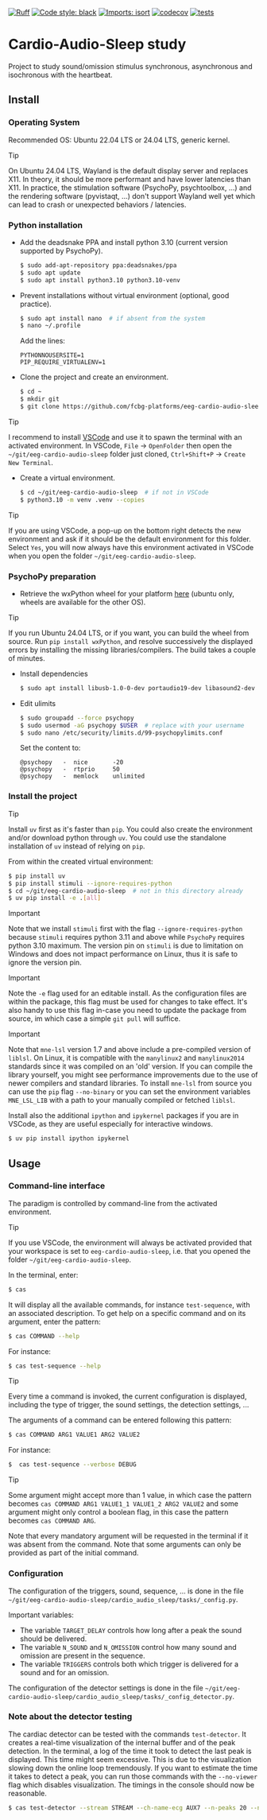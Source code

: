 [![Ruff](https://img.shields.io/endpoint?url=https://raw.githubusercontent.com/astral-sh/ruff/main/assets/badge/v2.json)](https://github.com/astral-sh/ruff)
[![Code style: black](https://img.shields.io/badge/code%20style-black-000000.svg)](https://github.com/psf/black)
[![Imports: isort](https://img.shields.io/badge/%20imports-isort-%231674b1?style=flat&labelColor=ef8336)](https://pycqa.github.io/isort/)
[![codecov](https://codecov.io/gh/fcbg-platforms/eeg-cardio-audio-sleep/graph/badge.svg?token=0C2HBV5GSM)](https://codecov.io/gh/fcbg-platforms/eeg-cardio-audio-sleep)
[![tests](https://github.com/fcbg-platforms/eeg-cardio-audio-sleep/actions/workflows/pytest.yaml/badge.svg?branch=main)](https://github.com/fcbg-platforms/eeg-cardio-audio-sleep/actions/workflows/pytest.yaml)

# Cardio-Audio-Sleep study

Project to study sound/omission stimulus synchronous, asynchronous and isochronous with
the heartbeat.

## Install

### Operating System

Recommended OS: Ubuntu 22.04 LTS or 24.04 LTS, generic kernel.

> [!Tip]
> On Ubuntu 24.04 LTS, Wayland is the default display server and replaces X11. In
> theory, it should be more performant and have lower latencies than X11. In practice,
> the stimulation software (PsychoPy, psychtoolbox, ...) and the rendering software
> (pyvistaqt, ...) don't support Wayland well yet which can lead to crash or unexpected
> behaviors / latencies.

### Python installation

- Add the deadsnake PPA and install python 3.10 (current version supported by PsychoPy).

  ```bash
  $ sudo add-apt-repository ppa:deadsnakes/ppa
  $ sudo apt update
  $ sudo apt install python3.10 python3.10-venv
  ```

- Prevent installations without virtual environment (optional, good practice).

  ```bash
  $ sudo apt install nano  # if absent from the system
  $ nano ~/.profile
  ```

  Add the lines:

  ```
  PYTHONNOUSERSITE=1
  PIP_REQUIRE_VIRTUALENV=1
  ```

- Clone the project and create an environment.

  ```bash
  $ cd ~
  $ mkdir git
  $ git clone https://github.com/fcbg-platforms/eeg-cardio-audio-sleep
  ```

> [!Tip]
> I recommend to install [VSCode](https://code.visualstudio.com/Download) and use it to
> spawn the terminal with an activated environment. In VSCode, `File` -> `OpenFolder`
> then open the `~/git/eeg-cardio-audio-sleep` folder just cloned, `Ctrl+Shift+P` ->
> `Create New Terminal`.

- Create a virtual environment.

  ```bash
  $ cd ~/git/eeg-cardio-audio-sleep  # if not in VSCode
  $ python3.10 -m venv .venv --copies
  ```

> [!Tip]
> If you are using VSCode, a pop-up on the bottom right detects the new environment
> and ask if it should be the default environment for this folder. Select `Yes`, you
> will now always have this environment activated in VSCode when you open the folder
> `~/git/eeg-cardio-audio-sleep`.

### PsychoPy preparation

- Retrieve the wxPython wheel for your platform
  [here](https://extras.wxpython.org/wxPython4/extras/linux/gtk3/) (ubuntu only, wheels
  are available for the other OS).

> [!Tip]
> If you run Ubuntu 24.04 LTS, or if you want, you can build the wheel from source. Run
> `pip install wxPython`, and resolve successively the displayed errors by installing
> the missing libraries/compilers. The build takes a couple of minutes.

- Install dependencies

  ```bash
  $ sudo apt install libusb-1.0-0-dev portaudio19-dev libasound2-dev libsdl2-2.0-0
  ```

- Edit ulimits

  ```bash
  $ sudo groupadd --force psychopy
  $ sudo usermod -aG psychopy $USER  # replace with your username
  $ sudo nano /etc/security/limits.d/99-psychopylimits.conf
  ```

  Set the content to:

  ```
  @psychopy   -  nice       -20
  @psychopy   -  rtprio     50
  @psychopy   -  memlock    unlimited
  ```

### Install the project

> [!Tip]
> Install `uv` first as it's faster than `pip`.
> You could also create the environment and/or download python through `uv`.
> You could use the standalone installation of `uv` instead of relying on `pip`.

From within the created virtual environment:

```bash
$ pip install uv
$ pip install stimuli --ignore-requires-python
$ cd ~/git/eeg-cardio-audio-sleep  # not in this directory already
$ uv pip install -e .[all]
```

> [!IMPORTANT]
> Note that we install `stimuli` first with the flag `--ignore-requires-python` because
> `stimuli` requires python 3.11 and above while `PsychoPy` requires python 3.10
> maximum. The version pin on `stimuli` is due to limitation on Windows and does not
> impact performance on Linux, thus it is safe to ignore the version pin.

> [!IMPORTANT]
> Note the `-e` flag used for an editable install. As the configuration files are within
> the package, this flag must be used for changes to take effect. It's also handy to
> use this flag in-case you need to update the package from source, im which case a
> simple `git pull` will suffice.

> [!IMPORTANT]
> Note that `mne-lsl` version 1.7 and above include a pre-compiled version of `liblsl`.
> On Linux, it is compatible with the `manylinux2` and `manylinux2014` standards since
> it was compiled on an 'old' version. If you can compile the library yourself, you
> might see performance improvements due to the use of newer compilers and standard
> libraries. To install `mne-lsl` from source you can use the `pip` flag `--no-binary`
> or you can set the environment variables `MNE_LSL_LIB` with a path to your manually
> compiled or fetched `liblsl`.

Install also the additional `ipython` and `ipykernel` packages if you are in VSCode, as
they are useful especially for interactive windows.

```bash
$ uv pip install ipython ipykernel
```

## Usage

### Command-line interface

The paradigm is controlled by command-line from the activated environment.

> [!Tip]
> If you use VSCode, the environment will always be activated provided that your
> workspace is set to `eeg-cardio-audio-sleep`, i.e. that you opened the folder
> `~/git/eeg-cardio-audio-sleep`.

In the terminal, enter:

```bash
$ cas
```

It will display all the available commands, for instance `test-sequence`, with an
associated description. To get help on a specific command and on its argument, enter the
pattern:

```bash
$ cas COMMAND --help
```

For instance:

```bash
$ cas test-sequence --help
```

> [!TIP]
> Every time a command is invoked, the current configuration is displayed, including
> the type of trigger, the sound settings, the detection settings, ...

The arguments of a command can be entered following this pattern:

```bash
$ cas COMMAND ARG1 VALUE1 ARG2 VALUE2
```

For instance:

```bash
$  cas test-sequence --verbose DEBUG
```

> [!TIP]
> Some argument might accept more than 1 value, in which case the pattern becomes
> `cas COMMAND ARG1 VALUE1_1 VALUE1_2 ARG2 VALUE2` and some argument might only control
> a boolean flag, in this case the pattern becomes `cas COMMAND ARG`.

Note that every mandatory argument will be requested in the terminal if it was absent
from the command. Note that some arguments can only be provided as part of the initial
command.

### Configuration

The configuration of the triggers, sound, sequence, ... is done in the file
`~/git/eeg-cardio-audio-sleep/cardio_audio_sleep/tasks/_config.py`.

Important variables:
- The variable `TARGET_DELAY` controls how long after a peak the sound should be
  delivered.
- The variable `N_SOUND` and `N_OMISSION` control how many sound and omission are
  present in the sequence.
- The variable `TRIGGERS` controls both which trigger is delivered for a sound and for
  an omission.

The configuration of the detector settings is done in the file
`~/git/eeg-cardio-audio-sleep/cardio_audio_sleep/tasks/_config_detector.py`.

### Note about the detector testing

The cardiac detector can be tested with the commands `test-detector`. It creates a
real-time visualization of the internal buffer and of the peak detection. In the
terminal, a log of the time it took to detect the last peak is displayed. This time
might seem excessive. This is due to the visualization slowing down the online loop
tremendously. If you want to estimate the time it takes to detect a peak, you can run
those commands with the `--no-viewer` flag which disables visualization. The timings in
the console should now be reasonable.

```bash
$ cas test-detector --stream STREAM --ch-name-ecg AUX7 --n-peaks 20 --no-viewer
```
